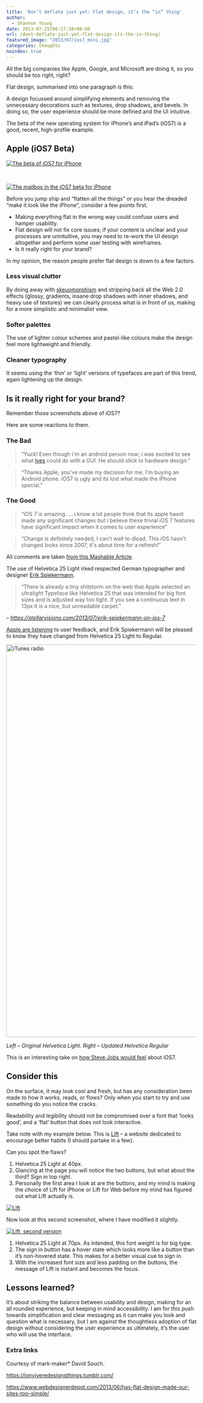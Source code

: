 ```yaml
---
title: 'Don’t deflate just yet: Flat design, it’s the “in” thing'
author:
  - Shannon Young
date: 2013-07-25T06:17:58+00:00
url: /dont-deflate-just-yet-flat-design-its-the-in-thing/
featured_image: "2013/07/ios7_mini.jpg"
categories: thoughts
noindex: true
---
```


All the big companies like Apple, Google, and Microsoft are doing it, so you should be too right, right?

Flat design, summarised into one paragraph is this:

A design focussed around simplifying elements and removing the unnecessary decorations such as textures, drop shadows, and bevels. In doing so, the user experience should be more defined and the UI intuitive.

The beta of the new operating system for iPhone’s and iPad’s (iOS7) is a good, recent, high-profile example.



## Apple (iOS7 Beta)

[<img class=" wp-image-5539" src="https://www.mark-making.com/wp-content/uploads/ios7-beta.jpg" alt="The beta of iOS7 for iPhone" />][1]

&nbsp;

[<img class=" wp-image-5541" src="https://www.mark-making.com/wp-content/uploads/ios7-beta-mailboxes.png" alt="The mailbox in the iOS7 beta for iPhone" />][2]

Before you jump ship and “flatten all the things” or you hear the dreaded “make it look like the iPhone”, consider a few points first.

  * Making everything flat in the wrong way could confuse users and hamper usability.
  * Flat design will not fix core issues; if your content is unclear and your processes are unintuitive, you may need to re-work the UI design altogether and perform some user testing with wireframes.
  * Is it really right for your brand?

In my opinion, the reason people prefer flat design is down to a few factors.

### Less visual clutter

By doing away with <a href="https://en.wikipedia.org/wiki/Skeuomorph#Digital_skeuomorphs" target="_blank" rel="noopener">skeuomorphism</a> and stripping back all the Web 2.0 effects (glossy, gradients, insane drop shadows with inner shadows, and heavy use of textures) we can clearly process what is in front of us, making for a more simplistic and minimalist view.

### Softer palettes

The use of lighter colour schemes and pastel-like colours make the design feel more lightweight and friendly.

### Cleaner typography

It seems using the ‘thin’ or ‘light’ versions of typefaces are part of this trend, again lightening up the design.

## Is it really right for your brand?

Remember those screenshots above of iOS7?

Here are some reactions to them.

### The Bad

> “Yuck! Even though i'm an android person now; i was excited to see what <a href="https://en.wikipedia.org/wiki/Jonathan_Ive" target="_blank" rel="noopener">Ives</a> could do with a GUI. He should stick to hardware design.”

> “Thanks Apple, you've made my decision for me. I'm buying an Android phone. iOS7 is ugly and its lost what made the iPhone special.”

### The Good

> “iOS 7 is amazing&#8230;.. i know a lot people think that its apple hasnt made any significant changes but i believe these trivial iOS 7 features have significant impact when it comes to user experience”

> “Change is definitely needed, I can't wait to dload. This iOS hasn't changed looks since 2007, it's about time for a refresh!”

All comments are taken <a href="https://mashable.com/2013/06/12/ios-7-hands-on/" target="_blank" rel="noopener">from this Mashable Article</a>.

The use of Helvetica 25 Light irked respected German typographer and designer <a href="https://en.wikipedia.org/wiki/Erik_Spiekermann" target="_blank" rel="noopener">Erik Spiekermann</a>.

> “There is already a tiny shitstorm on the web that Apple selected an ultralight Typeface like Helvetica 25 that was intended for big font sizes and is adjusted way too tight. If you see a continuous text in 13px it is a nice, but unreadable carpet.”

&#8211; <a href=" https://stellarvisions.com/2013/07/erik-spiekermann-on-ios-7 " target="_blank" rel="noopener"><em>https://stellarvisions.com/2013/07/erik-spiekermann-on-ios-7</em></a>

<a href=" https://mashable.com/2013/07/09/ios-7-beta-changes/" target="_blank" rel="noopener">Apple are listening</a> to user feedback, and Erik Spiekermann will be pleased to know they have changed from Helvetica 25 Light to Regular.

[<img class="size-full wp-image-5544 alignnone" src="https://www.mark-making.com/wp-content/uploads/iTunes-radio.png" alt="iTunes radio" width="1188" height="1036" />][3]

_Left &#8211; Original Helvetica Light. Right &#8211; Updated Helvetica Regular_

This is an interesting take on <a href="https://quao.wordpress.com/2013/06/17/ios-7-how-would-jobs-feel-about-this/" target="_blank" rel="noopener">how Steve Jobs would feel</a> about iOS7.

## Consider this

On the surface, it may look cool and fresh, but has any consideration been made to how it works, reads, or flows? Only when you start to try and use something do you notice the cracks.

Readability and legibility should not be compromised over a font that ‘looks good’, and a ‘flat’ button that does not look interactive.

Take note with my example below. This is [Lift][4] &#8211; a website dedicated to encourage better habits (I should partake in a few).

Can you spot the flaws?

  1. Helvetica 25 Light at 40px.
  2. Glancing at the page you will notice the two buttons, but what about the third? Sign in top right.
  3. Personally the first area I look at are the buttons, and my mind is making the choice of Lift for iPhone or Lift for Web before my mind has figured out what Lift actually is.

[<img class=" wp-image-5547" src="https://www.mark-making.com/wp-content/uploads/lift.png" alt="Lift" />][5]

Now look at this second screenshot, where I have modified it slightly.

[<img class=" wp-image-5546" src="https://www.mark-making.com/wp-content/uploads/lift-2.png" alt="Lift, second version" />][6]

  1. Helvetica 25 Light at 70px. As intended, this font weight is for big type.
  2. The sign in button has a hover state which looks more like a button than it’s non-hovered state. This makes for a better visual cue to sign in.
  3. With the increased font size and less padding on the buttons, the message of Lift is instant and becomes the focus.

## Lessons learned?

It’s about striking the balance between usability and design, making for an all rounded experience, but keeping in mind accessibility. I am for this push towards simplification and clear messaging as it can make you look and question what is necessary, but I am against the thoughtless adoption of flat design without considering the user experience as ultimately, it’s the user who will use the interface.

### Extra links

Courtesy of mark-maker* David Souch.

 <a href="https://jonyiveredesignsthings.tumblr.com/" target="_blank" rel="noopener">https://jonyiveredesignsthings.tumblr.com/</a>

 <a href="https://www.webdesignerdepot.com/2013/06/has-flat-design-made-our-sites-too-simple/" target="_blank" rel="noopener">https://www.webdesignerdepot.com/2013/06/has-flat-design-made-our-sites-too-simple/</a>

 [1]: https://www.mark-making.com/wp-content/uploads/ios7-beta.jpg
 [2]: https://www.mark-making.com/wp-content/uploads/ios7-beta-mailboxes.png
 [3]: https://www.mark-making.com/wp-content/uploads/iTunes-radio.png
 [4]: https://lift.do/
 [5]: https://www.mark-making.com/wp-content/uploads/lift.png
 [6]: https://www.mark-making.com/wp-content/uploads/lift-2.png